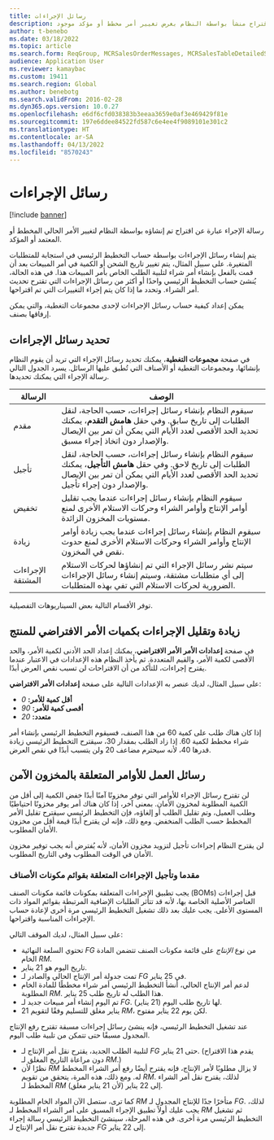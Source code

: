 ```yaml
---
title: رسائل الإجراءات
description: رسالة الإجراء هي عبارة عن اقتراح منشأ بواسطة النظام بغرض تغيير أمر مخطط أو مؤكد موجود.
author: t-benebo
ms.date: 03/18/2022
ms.topic: article
ms.search.form: ReqGroup, MCRSalesOrderMessages, MCRSalesTableDetailedStatus, TAMItemVendRebateGroup, TAMVendRebate, TAMVendRebateAgreementLineInfoPart, TAMVendRebateGroup, TAMVendRebateTable, TAMVendRebateTrans, ReqTransActionListPage
audience: Application User
ms.reviewer: kamaybac
ms.custom: 19411
ms.search.region: Global
ms.author: benebotg
ms.search.validFrom: 2016-02-28
ms.dyn365.ops.version: 10.0.27
ms.openlocfilehash: e6df6cfd038383b3eeaa3659e0af3e469429f81e
ms.sourcegitcommit: 197e6ddee84522fd587c6e4ee4f9089101e301c2
ms.translationtype: HT
ms.contentlocale: ar-SA
ms.lasthandoff: 04/13/2022
ms.locfileid: "8570243"
---
```

# <a name="action-messages"></a>رسائل الإجراءات

[!include [banner](../includes/banner.md)]

رسالة الإجراء عبارة عن اقتراح تم إنشاؤه بواسطة النظام لتغيير الأمر الحالي المخطط أو المعتمد أو المؤكد.

يتم إنشاء رسائل الإجراءات بواسطة حساب التخطيط الرئيسي في استجابة للمتطلبات المتغيرة. على سبيل المثال، يتم تغيير تاريخ الشحن أو الكمية في أمر المبيعات بعد أن قمت بالفعل بإنشاء أمر شراء لتلبية الطلب الخاص بأمر المبيعات هذا. في هذه الحالة، يُنشئ حساب التخطيط الرئيسي واحدًا أو أكثر من رسائل الإجراءات التي تقترح تحديث أمر الشراء. وتحدد ما إذا كان يتم إجراء التغييرات التي تم اقتراحها.

يمكن إعداد كيفية حساب رسائل الإجراءات لإحدى مجموعات التغطية، والتي يمكن إرفاقها بصنف.

## <a name="select-action-messages"></a>تحديد رسائل الإجراءات

في صفحة **مجموعات التغطية**، يمكنك تحديد رسائل الإجراء التي تريد أن يقوم النظام بإنشائها، ومجموعات التغطية أو الأصناف التي تُطبق عليها الرسائل. يسرد الجدول التالي رسالة الإجراء التي يمكنك تحديدها.

| الرسالة | ‏‏الوصف‬ |
|---|---|
| مقدم | سيقوم النظام بإنشاء رسائل إجراءات، حسب الحاجة، لنقل الطلبات إلى تاريخ سابق. وفي حقل **هامش التقدم**، يمكنك تحديد الحد الأقصى لعدد الأيام التي يمكن أن تمر بين الإيصال والإصدار دون اتخاذ إجراء مسبق. |
| تأجيل | سيقوم النظام بإنشاء رسائل إجراءات، حسب الحاجة، لنقل الطلبات إلى تاريخ لاحق. وفي حقل **هامش التأجيل**، يمكنك تحديد الحد الأقصى لعدد الأيام التي يمكن أن تمر بين الإيصال والإصدار دون إجراء تأجيل. |
| تخفيض | سيقوم النظام بإنشاء رسائل إجراءات عندما يجب تقليل أوامر الإنتاج وأوامر الشراء وحركات الاستلام الأخرى لمنع مستويات المخزون الزائدة. |
| زيادة | سيقوم النظام بإنشاء رسائل إجراءات عندما يجب زيادة أوامر الإنتاج وأوامر الشراء وحركات الاستلام الأخرى لمنع حدوث نقص في المخزون. |
| الإجراءات المشتقة | سيتم نشر رسائل الإجراء التي تم إنشاؤها لحركات الاستلام إلى أي متطلبات مشتقة، وسيتم إنشاء رسائل الإجراءات الضرورية لحركات الاستلام التي تفي بهذه المتطلبات. |

توفر الأقسام التالية بعض السيناريوهات التفصيلية.

## <a name="increase-and-decrease-actions-with-product-default-order-quantities"></a>زيادة وتقليل الإجراءات بكميات الأمر الافتراضي للمنتج

في صفحة **إعدادات الأمر الأمر الافتراضي**، يمكنك إعداد الحد الأدنى لكمية الأمر، والحد الأقصى لكمية الأمر، والقيم المتعددة. ثم يأخذ النظام هذه الإعدادات في الاعتبار عندما يقترح إجراءات، للتأكد من أن الاقتراحات لن تسبب نقص العرض أبدًا.

على سبيل المثال، لديك عنصر به الإعدادات التالية على صفحة **إعدادات الأمر الافتراضي**:

- **أقل كمية للأمر:** *0*
- **أقصى كمية للأمر:** *90*
- **متعدد:** *20*

إذا كان هناك طلب على كمية 60 من هذا الصنف، فسيقوم التخطيط الرئيسي بإنشاء أمر شراء مخطط لكمية 60. إذا زاد الطلب بمقدار 30، سيقترح التخطيط الرئيسي زيادة قدرها 40، لأنه سيحترم مضاعف 20 ولن يتسبب أبدًا في نقص العرض.

## <a name="action-messages-for-orders-related-to-safety-stock"></a>رسائل العمل للأوامر المتعلقة بالمخزون الآمن

لن تقترح رسائل الإجراء للأوامر التي توفر مخزونًا آمنًا أبدًا خفض الكمية إلى أقل من الكمية المطلوبة لمخزون الأمان. بمعنى آخر، إذا كان هناك أمر يوفر مخزونًا احتياطيًا وطلب العميل، وتم تقليل الطلب أو إلغاؤه، فإن التخطيط الرئيسي سيقترح تقليل الأمر المخطط حسب الطلب المنخفض. ومع ذلك، فإنه لن يقترح أبدًا قيمة أقل من مخزون الأمان المطلوب.

لن يقترح النظام إجراءات تأجيل لتزويد مخزون الأمان، لأنه يُفترض أنه يجب توفير مخزون الأمان في الوقت المطلوب وفي التاريخ المطلوب.

### <a name="advance-and-postpone-actions-related-to-boms"></a>مقدما وتأجيل الإجراءات المتعلقة بقوائم مكونات الأصناف

يجب تطبيق الإجراءات المتعلقة بمكونات قائمة مكونات الصنف (BOMs) قبل إجراءات العناصر الأصلية الخاصة بها، لأنه قد تتأثر الطلبات الإضافية المرتبطة بقوائم المواد ذات المستوى الأعلى. يجب عليك بعد ذلك تشغيل التخطيط الرئيسي مرة أخرى لإعادة حساب الإجراءات المناسبة واقتراحها.

على سبيل المثال، لديك الموقف التالي:

- تحتوي السلعة النهائية *FG* من نوع *الإنتاج* على قائمة مكونات الصنف تتضمن المادة الخام *RM*.
- تاريخ اليوم هو 21 يناير.
- تمت جدولة أمر الإنتاج الحالي والصادر لـ *FG* في 25 يناير.
- لدعم أمر الإنتاج الحالي، أنشأ التخطيط الرئيسي أمر شراء مخططًا للمادة الخام المطلوبة *RM*. هذا الطلب له تاريخ طلب 25 يناير.
- تم اليوم إنشاء أمر مبيعات جديد لـ *FG*. لها تاريخ طلب اليوم (21 يناير).
- 21 يناير مغلق للتسليم وفقًا لتقويم *RM*، لكن يوم 22 يناير مفتوح.

عند تشغيل التخطيط الرئيسي، فإنه ينشئ رسائل إجراءات مسبقة تقترح رفع الإنتاج المجدول مسبقًا حتى تتمكن من تلبية طلب اليوم.

- لتلبية الطلب الجديد، يقترح نقل أمر الإنتاج لـ *FG* حتى 21 يناير. (يقدم هذا الاقتراح دون مراعاة التاريخ المغلق لـ *RM*.)
- نظرًا لأن *RM* لا يزال مطلوبًا لأمر الإنتاج، فإنه يقترح أيضًا رفع أمر الشراء المخطط له. ومع ذلك، هذه المرة، يتحقق من تقويم *RM*. لذلك، يقترح نقل أمر الشراء المخطط لـ *RM* إلى 22 يناير (لأن 21 يناير مغلق).

كما ترى، ستصل الآن المواد الخام المطلوبة *RM* متأخرًا جدًا للإنتاج المجدول لـ  *FG*. لذلك، يجب عليك أولاً تطبيق الإجراء المسبق على أمر الشراء المخطط لـ *RM* ثم تشغيل التخطيط الرئيسي مرة أخرى. في هذه المرحلة، سينشئ التخطيط الرئيسي رسالة إجراء جديدة تقترح نقل أمر الإنتاج لـ *FG* إلى 22 يناير.
